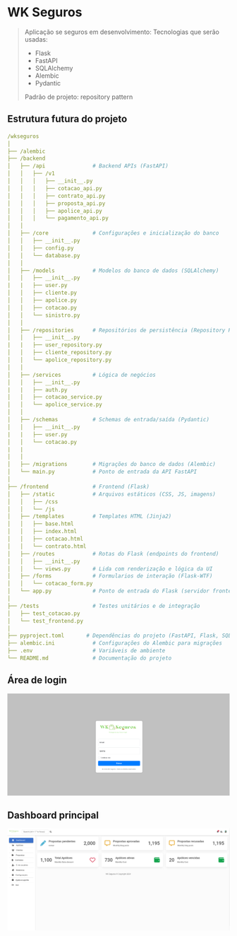 # WK Seguros

> Aplicação se seguros em desenvolvimento:
> Tecnologias que serão usadas:
> - Flask
> - FastAPI
> - SQLAlchemy
> - Alembic
> - Pydantic
>
> Padrão de projeto: repository pattern

## Estrutura futura do projeto

~~~yaml
/wkseguros
│
├── /alembic
├── /backend
│   ├── /api               # Backend APIs (FastAPI)
│   │   ├── /v1
│   │   │   ├── __init__.py
│   │   │   ├── cotacao_api.py
│   │   │   ├── contrato_api.py
│   │   │   ├── proposta_api.py
│   │   │   ├── apolice_api.py
│   │   │   └── pagamento_api.py
│   │
│   ├── /core              # Configurações e inicialização do banco
│   │   ├── __init__.py
│   │   ├── config.py
│   │   └── database.py
│   │
│   ├── /models            # Modelos do banco de dados (SQLAlchemy)
│   │   ├── __init__.py
|   |   ├── user.py
│   │   ├── cliente.py
│   │   ├── apolice.py
│   │   ├── cotacao.py
│   │   └── sinistro.py
│   │
│   ├── /repositories      # Repositórios de persistência (Repository Pattern)
│   │   ├── __init__.py
|   |   ├── user_repository.py
│   │   ├── cliente_repository.py
│   │   └── apolice_repository.py
│   │
│   ├── /services          # Lógica de negócios
│   │   ├── __init__.py
|   |   ├── auth.py
│   │   ├── cotacao_service.py
│   │   └── apolice_service.py
│   │
│   ├── /schemas           # Schemas de entrada/saída (Pydantic)
│   │   ├── __init__.py
|   |   ├── user.py 
│   │   └── cotacao.py
|   |
│   │
│   ├── /migrations        # Migrações do banco de dados (Alembic)
│   └── main.py            # Ponto de entrada da API FastAPI
│
├── /frontend              # Frontend (Flask)
│   ├── /static            # Arquivos estáticos (CSS, JS, imagens)
│   │   ├── /css
│   │   └── /js
│   ├── /templates         # Templates HTML (Jinja2)
│   │   ├── base.html
│   │   ├── index.html
│   │   ├── cotacao.html
│   │   └── contrato.html
│   ├── /routes            # Rotas do Flask (endpoints do frontend)
│   │   ├── __init__.py
│   │   └── views.py       # Lida com renderização e lógica da UI
│   ├── /forms             # Formularios de interação (Flask-WTF)
│   │   └── cotacao_form.py
│   └── app.py             # Ponto de entrada do Flask (servidor frontend)
│
├── /tests                 # Testes unitários e de integração
│   ├── test_cotacao.py
│   └── test_frontend.py
│
├── pyproject.toml       # Dependências do projeto (FastAPI, Flask, SQLAlchemy, etc.)
├── alembic.ini            # Configurações do Alembic para migrações
├── .env                   # Variáveis de ambiente
└── README.md              # Documentação do projeto
~~~



## Área de login

![Currency Converter](/wkseguros/frontend/static/img/login.png)

## Dashboard principal

![Currency Converter](/wkseguros/frontend/static/img/dashboard.png)

